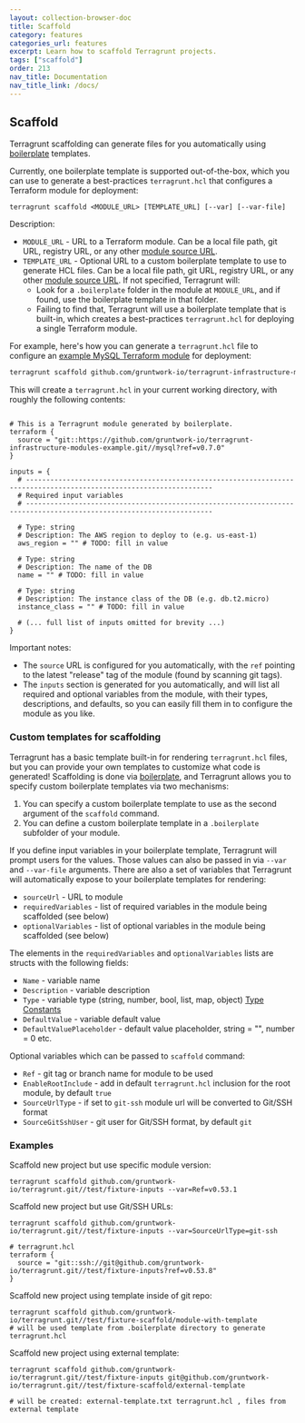 ```yaml
---
layout: collection-browser-doc
title: Scaffold
category: features
categories_url: features
excerpt: Learn how to scaffold Terragrunt projects.
tags: ["scaffold"]
order: 213
nav_title: Documentation
nav_title_link: /docs/
---
```


## Scaffold

Terragrunt scaffolding can generate files for you automatically using [boilerplate](https://github.com/gruntwork-io/boilerplate) templates.

Currently, one boilerplate template is supported out-of-the-box, which you can use to generate a best-practices `terragrunt.hcl` that configures a Terraform module for deployment:
```
terragrunt scaffold <MODULE_URL> [TEMPLATE_URL] [--var] [--var-file]
```
Description:
* `MODULE_URL` - URL to a Terraform module. Can be a local file path, git URL, registry URL, or any other [module source URL](https://developer.hashicorp.com/terraform/language/modules/sources).
* `TEMPLATE_URL` - Optional URL to a custom boilerplate template to use to generate HCL files. Can be a local file path, git URL, registry URL, or any other [module source URL](https://developer.hashicorp.com/terraform/language/modules/sources). If not specified, Terragrunt will:
    - Look for a `.boilerplate` folder in the module at `MODULE_URL`, and if found, use the boilerplate template in that folder.
    - Failing to find that, Terragrunt will use a boilerplate template that is built-in, which creates a best-practices `terragrunt.hcl` for deploying a single Terraform module.


For example, here's how you can generate a `terragrunt.hcl` file to configure an [example MySQL Terraform module](https://github.com/gruntwork-io/terragrunt-infrastructure-modules-example/tree/master/mysql) for deployment:

```bash
terragrunt scaffold github.com/gruntwork-io/terragrunt-infrastructure-modules-example//mysql
```

This will create a `terragrunt.hcl` in your current working directory, with roughly the following contents:

```hcl

# This is a Terragrunt module generated by boilerplate.
terraform {
  source = "git::https://github.com/gruntwork-io/terragrunt-infrastructure-modules-example.git//mysql?ref=v0.7.0"
}

inputs = {
  # --------------------------------------------------------------------------------------------------------------------
  # Required input variables
  # --------------------------------------------------------------------------------------------------------------------
  
  # Type: string
  # Description: The AWS region to deploy to (e.g. us-east-1)
  aws_region = "" # TODO: fill in value

  # Type: string
  # Description: The name of the DB
  name = "" # TODO: fill in value

  # Type: string
  # Description: The instance class of the DB (e.g. db.t2.micro)
  instance_class = "" # TODO: fill in value

  # (... full list of inputs omitted for brevity ...)
}
```
Important notes:
* The `source` URL is configured for you automatically, with the `ref` pointing to the latest "release" tag of the module (found by scanning git tags).
* The `inputs` section is generated for you automatically, and will list all required and optional variables from the module, with their types, descriptions, and defaults, so you can easily fill them in to configure the module as you like.

### Custom templates for scaffolding

Terragrunt has a basic template built-in for rendering `terragrunt.hcl` files, but you can provide your own templates to customize what code is generated! Scaffolding is done via [boilerplate](https://github.com/gruntwork-io/boilerplate), and Terragrunt allows you to specify custom boilerplate templates via two mechanisms:
1. You can specify a custom boilerplate template to use as the second argument of the `scaffold` command.
1. You can define a custom boilerplate template in a `.boilerplate` subfolder of your module.

If you define input variables in your boilerplate template, Terragrunt will prompt users for the values. Those values can also be passed in via `--var` and `--var-file` arguments.
There are also a set of variables that Terragrunt will automatically expose to your boilerplate templates for rendering:
* `sourceUrl`         - URL to module
* `requiredVariables` - list of required variables in the module being scaffolded (see below)
* `optionalVariables` - list of optional variables in the module being scaffolded (see below)

The elements in the `requiredVariables` and `optionalVariables` lists are structs with the following fields:
* `Name`  - variable name
* `Description` - variable description
* `Type` - variable type (string, number, bool, list, map, object) [Type Constants](https://developer.hashicorp.com/packer/docs/templates/hcl_templates/variables#type-constraints)
* `DefaultValue`  - variable default value
* `DefaultValuePlaceholder` - default value placeholder, string = "", number = 0 etc.

Optional variables which can be passed to `scaffold` command:
* `Ref` - git tag or branch name for module to be used
* `EnableRootInclude` - add in default `terragrunt.hcl` inclusion for the root module, by default `true`
* `SourceUrlType` - if set to `git-ssh` module url will be converted to Git/SSH format
* `SourceGitSshUser` - git user for Git/SSH format, by default `git`

### Examples

Scaffold new project but use specific module version:
```
terragrunt scaffold github.com/gruntwork-io/terragrunt.git//test/fixture-inputs --var=Ref=v0.53.1
```
Scaffold new project but use Git/SSH URLs:
```
terragrunt scaffold github.com/gruntwork-io/terragrunt.git//test/fixture-inputs --var=SourceUrlType=git-ssh

# terragrunt.hcl
terraform {
  source = "git::ssh://git@github.com/gruntwork-io/terragrunt.git//test/fixture-inputs?ref=v0.53.8"
}
```
Scaffold new project using template inside of git repo:
```
terragrunt scaffold github.com/gruntwork-io/terragrunt.git//test/fixture-scaffold/module-with-template
# will be used template from .boilerplate directory to generate terragrunt.hcl
```

Scaffold new project using external template:
```
terragrunt scaffold github.com/gruntwork-io/terragrunt.git//test/fixture-inputs git@github.com/gruntwork-io/terragrunt.git//test/fixture-scaffold/external-template

# will be created: external-template.txt terragrunt.hcl , files from external template 
```




